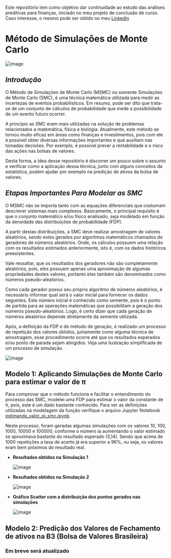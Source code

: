 
Este repositório tem como objetivo dar continuídade ao estudo das análises preditivas para finanças, iniciado no meu projeto de conclusão de curso. Caso interesse, o mesmo pode ser obtido no meu <a href="https://www.linkedin.com/in/luanjesus/overlay/1614744600692/single-media-viewer?type=DOCUMENT&profileId=ACoAAB4KcAUB6wzn7Uv3BqGhuHfPyaS3xGYRIxk&lipi=urn%3Ali%3Apage%3Ad_flagship3_profile_view_base%3BTQu1oV5oTCWqH%2FNRjfvaWQ%3D%3D">Linkedin</a>

# Método de Simulações de Monte Carlo

![image](https://user-images.githubusercontent.com/31603707/154874498-7ec4b94e-c641-4e58-bf5c-9f7e4830222c.png)

## _Introdução_

O Método de Simulações de Monte Carlo (MSMC) ou somente Simulações de Monte Carlo (SMC), é uma técnica matemática utilizada para medir as incertezas de eventos probabilísticos. Em resumo, pode ser dito que trata-se de um conjunto de cálculos de probabilidade que mede a possibilidade de um evento futuro ocorrer.

A princípio as SMC eram mais utilizadas na solução de problemas relacionados a matemática, física e biologia. Atualmente, este método se tornou muito eficaz em áreas como finanças e investimentos, pois com ele é possível obter diversas informações importantes e que auxiliam nas tomadas decisões. Por exemplo, é possível prever a rentabilidade e o risco das ações nas bolsas de valores.

Desta forma, a ídea desse repositório é discorrer um pouco sobre o assunto e verificar como a aplicação dessa técnica, junto com alguns conceitos da estatística, podem ajudar por exemplo na predição de ativos da bolsa de valores. 

## _Etapas Importantes Para Modelar as SMC_
O MSMC não se importa tanto com as equações diferenciais que costumam descrever sistemas mais complexos. Basicamente, o principal requisito é que o conjunto matemático e/ou físico analisado, seja modelado em função da densidade das distribuições de probabilidade (FDP).

A partir destas distribuições, a SMC deve realizar amostragem de valores aleatórios, sendo estes gerados por algoritmos matemáticos chamados de geradores de números aleatórios. Onde, os cálculos possuem uma relação com os resultados estimados anteriormente, isto é, com os dados históricos preexistentes. 

Vale ressaltar, que os resultados dos geradores não são completamente aleatórios, pois, eles possuem apenas uma aproximação de algumas propriedades destes valores, portanto eles também são denominados como números pseudo-aleatórios.

Como cada gerador possui seu próprio algoritmo de números aleatórios, é necessário informar qual será o valor inicial para fornecer os dados seguintes. Este número inicial é conhecido como semente, pois é o ponto de partida para as operações matemáticas que possibilitam a geração dos números pseudo-aleatórios. Logo, é certo dizer que cada geração de números aleatórios depende diretamente da semente utilizada.

Após, a definição da FDP e do método de geração, é realizado um processo de repetição dos valores obtidos, juntamente como alguma técnica de amostragem, esse procedimento ocorre até que os resultados esperados e/ou ponto de parada sejam atingidos. Veja uma ilustração simplificada de um processo de simulação.

   ![image](https://user-images.githubusercontent.com/31603707/154871246-8e9db8a3-f407-4291-bc82-38ad840bc6fe.png?)

## Modelo 1: Aplicando Simulações de Monte Carlo para estimar o valor de π

Para comprovar que o método funciona e facilitar o entendimento do processo das SMC, modelei uma FDP para estimar o valor da constante de π, pois, este é um dado bastante conhecido. Para ver as definições utilizadas na modelagem da função verifique o arquivo Jupyter Notebook <a href="https://github.com/luanjesus/metodo-simulacao-monte-carlo/blob/main/estimando_valor_pi_smc.ipynb">estimando_valor_pi_smc.ipynb</a>.

Neste processo, foram geradas algumas simulações com os valores 10, 100, 1000, 10000 e 100000, conforme o número ia aumentando o valor estimado se aproximava bastante do resultado esperado (3,14). Sendo que acima de 1000 repetições a taxa de acerto já era superior a 96%, ou seja, os valores eram bem próximos do resultado real.

- **Resultados obtidos na Simulação 1**

    ![image](https://user-images.githubusercontent.com/31603707/154872701-6027c6ee-0a7d-448c-87c6-e30aba31bc28.png)

- **Resultados obtidos na Simulação 2**

    ![image](https://user-images.githubusercontent.com/31603707/154873242-5d061fab-7224-4530-a87f-6b21786b29a1.png)

- **Gráfico Scatter com a distribuição dos pontos gerados nas simulações**

    ![image](https://user-images.githubusercontent.com/31603707/154873754-a9fc8249-e54b-4716-8dc9-1aed247d7db6.png)


## Modelo 2: Predição dos Valores de Fechamento de ativos na B3 (Bolsa de Valores Brasileira)
### Em breve será atualizado
